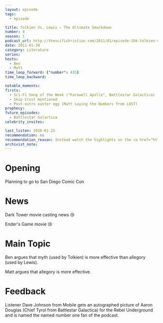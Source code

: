 ```yaml
---
layout: episode
tags:
  - episode

title: Tolkien Vs. Lewis – The Ultimate Smackdown
number: 4
season: 1
podcast_url: http://thescifichristian.com/2011/01/episode-104-tolkien-vs-lewis-the-ultimate-smackdown/
date: 2011-01-30
category: Literature
series: 
hosts:
  - Ben
  - Matt
time_loop_forward: {"number": 435}
time_loop_backward: 

notable_moments:
firsts: 
  - Sci-Fi Song of the Week ("Farewell Apollo", Battlestar Galactica)
  - Skip Crust mentioned
  - Post-outro easter egg (Matt saying the Numbers from LOST)
prophecy: 
future_episodes: 
  - Battlestar Galactica
celebrity_invites: 

last_listen: 2018-01-25
recommendation: no
recommendation_reason: Instead watch the highlights on the <a href="https://www.youtube.com/watch?v=qGIErCzLlfI">YouTube video</a>. Ben at least later regrets doing this show in a debate format; both hosts were more focused on winning than on discussion. This doesn't make it a bad episode, but it could have been better.
archivist_note: 
---
```

# Opening
Planning to go to San Diego Comic Con



# News
Dark Tower movie casting news 😢

Ender's Game movie 😢



# Main Topic
Ben argues that myth (used by Tolkien) is more effective than allegory (used by Lewis).

Matt argues that allegory is more effective.



# Feedback
Listener Dave Johnson from Mobile gets an autographed picture of Aaron Douglas (Chief Tyrol from Battlestar Galactica) for the Rebel Underground and is named the named number one fan of the podcast.